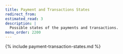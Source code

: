 ```yaml
---
title: Payment and Transactions States
redirect_from:
estimated_read: 3
description: |
  Possible states of the payments and transactions.
menu_order: 2200
---
```


{% include payment-transaction-states.md %}